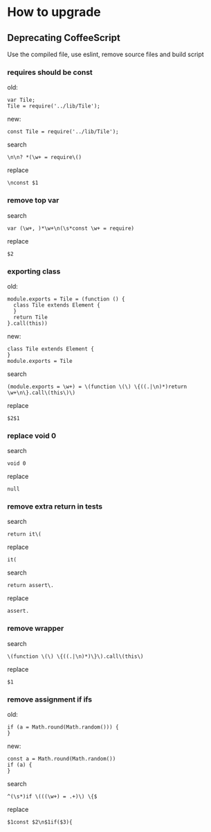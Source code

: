 # How to upgrade

## Deprecating CoffeeScript

Use the compiled file, use eslint, remove source files and build script

### requires should be const

old:
```
var Tile;
Tile = require('../lib/Tile');
```
new:
```
const Tile = require('../lib/Tile');
```
search
```
\n\n? *(\w+ = require\()
```
replace
```
\nconst $1
```

### remove top var

search
```
var (\w+, )*\w+\n(\s*const \w+ = require)
```
replace
```
$2
```

### exporting class
old:
```
module.exports = Tile = (function () {
  class Tile extends Element {
  }
  return Tile
}.call(this))
```
new:
```
class Tile extends Element {
}
module.exports = Tile
```
search
```
(module.exports = \w+) = \(function \(\) \{((.|\n)*)return \w+\n\}.call\(this\)\)
```
replace
```
$2$1
```

### replace void 0

search
```
void 0
```
replace
```
null
```
### remove extra return in tests

search
```
return it\(
```
replace
```
it(
```
search
```
return assert\.
```
replace
```
assert.
```
### remove wrapper

search
```
\(function \(\) \{((.|\n)*)\}\).call\(this\)
```
replace
```
$1
```

### remove assignment if ifs
old:
```
if (a = Math.round(Math.random())) {
}
```
new:
```
const a = Math.round(Math.random())
if (a) {
}
```
search
```
^(\s*)if \(((\w+) = .+)\) \{$
```
replace
```
$1const $2\n$1if($3){
```